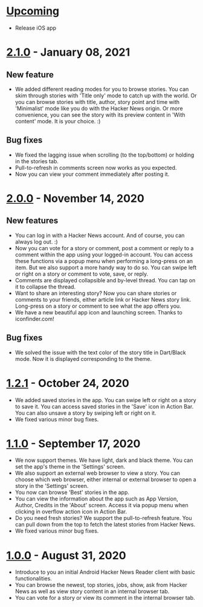 # [Upcoming]

- Release iOS app

# [2.1.0] - January 08, 2021

## New feature

- We added different reading modes for you to browse stories. You can skim
  through stories with 'Title only' mode to catch up with the world. Or you can
browse stories with title, author, story point and time with 'Minimalist' mode
like you do with the Hacker News origin. Or more convenience, you can see the
story with its preview content in 'With content' mode. It is your choice. :) 

## Bug fixes

- We fixed the lagging issue when scrolling (to the top/bottom) or holding in
  the stories tab.
- Pull-to-refresh in comments screen now works as you expected.
- Now you can view your comment immediately after posting it.

# [2.0.0] - November 14, 2020

## New features

- You can log in with a Hacker News account. And of course, you can always log
  out. :)
- Now you can vote for a story or comment, post a comment or reply to a comment
  within the app using your logged-in account. You can access these functions
via a popup menu when performing a long-press on an item.  But we also support
a more handy way to do so. You can swipe left or right on a story or comment to
vote, save, or reply.
- Comments are displayed collapsible and by-level thread. You can tap on it to
  collapse the thread.
- Want to share an interesting story? Now you can share stories or comments to
  your friends, either article link or Hacker News story link. Long-press on a
story or comment to see what the app offers you.
- We have a new beautiful app icon and launching screen. Thanks to
  iconfinder.com!

## Bug fixes

- We solved the issue with the text color of the story title in Dart/Black
  mode. Now it is displayed corresponding to the theme.

# [1.2.1] - October 24, 2020

- We added saved stories in the app. You can swipe left or right on a story to
  save it. You can access saved stories in the 'Save' icon in Action Bar. You
can also unsave a story by swiping left or right on it.
- We fixed various minor bug fixes.

# [1.1.0] - September 17, 2020

- We now support themes. We have light, dark and black theme. You can set the app's theme in the 'Settings' screen.
- We also support an external web browser to view a story. You can choose which
  web browser, either internal or external browser to open a story in the
'Settings' screen.
- You now can browse 'Best' stories in the app.
- You can view the information about the app such as App Version, Author,
  Credits in the 'About' screen. Access it via popup menu when clicking in overflow
action icon in Action Bar. 
- Do you need fresh stories? We support the pull-to-refresh feature. You can pull down from
  the top to fetch the latest stories from Hacker News.
- We fixed various minor bug fixes.

# [1.0.0] - August 31, 2020

- Introduce to you an initial Android Hacker News Reader client with basic functionalities.
- You can browse the newest, top stories, jobs, show, ask from Hacker News 
as well as view story content in an internal browser tab.
- You can vote for a story or view its comment in the internal browser tab.


[upcoming]: https://github.com/thuongleit/MinimalistHackerNews/compare/v2.1.0...HEAD
[2.1.0]: https://github.com/thuongleit/MinimalistHackerNews/compare/v2.0.0...v2.1.0
[2.0.0]: https://github.com/thuongleit/MinimalistHackerNews/compare/v1.2.1...v2.0.0
[1.2.1]: https://github.com/thuongleit/MinimalistHackerNews/compare/v1.1.0...v1.2.1
[1.1.0]: https://github.com/thuongleit/MinimalistHackerNews/compare/v1.0.0...v1.1.0
[1.0.0]: https://github.com/thuongleit/MinimalistHackerNews/releases/tag/v1.0.0

